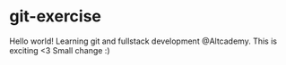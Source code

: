 # git-exercise
Hello world! Learning git and fullstack development @Altcademy. This is exciting <3
Small change :)